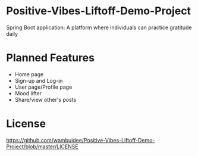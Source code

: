 # Positive-Vibes-Liftoff-Demo-Project
Spring Boot application: A platform where individuals can practice gratitude daily

# Planned Features
* Home page
* Sign-up and Log-in
* User page/Profile page
* Mood lifter
* Share/view other's posts

# License
https://github.com/wambuidee/Positive-Vibes-Liftoff-Demo-Project/blob/master/LICENSE
